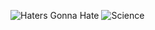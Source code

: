 ![Haters Gonna Hate](https://raw.githubusercontent.com/girldevelopitcincinnati/memehub/master/hatersgonnahate.gif)
![Science](http://www.reactiongifs.us/wp-content/uploads/2015/05/science_neil_degrasse_tyson.gif)
